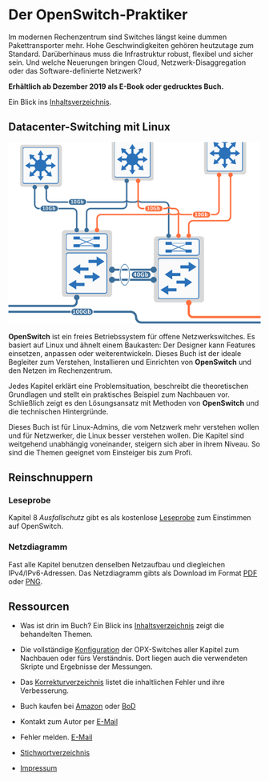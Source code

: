# Der OpenSwitch-Praktiker

Im modernen Rechenzentrum sind Switches längst keine dummen Pakettransporter mehr. Hohe Geschwindigkeiten gehören heutzutage zum Standard.
Darüberhinaus muss die Infrastruktur robust, flexibel und sicher sein. Und welche Neuerungen bringen Cloud, Netzwerk-Disaggregation oder das Software-definierte Netzwerk?

__Erh&auml;ltlich ab Dezember 2019 als E-Book oder gedrucktes Buch.__

Ein Blick ins [Inhaltsverzeichnis](Inhaltsverzeichnis.md).


## Datacenter-Switching mit Linux

![Cover image](images/cover.png)

__OpenSwitch__ ist ein freies Betriebssystem für offene Netzwerkswitches. Es basiert auf Linux und &auml;hnelt einem Baukasten: Der Designer kann Features einsetzen, anpassen oder weiterentwickeln. Dieses Buch ist der ideale Begleiter zum Verstehen, Installieren und Einrichten von __OpenSwitch__ und den Netzen im Rechenzentrum.

Jedes Kapitel erkl&auml;rt eine Problemsituation, beschreibt die theoretischen Grundlagen und stellt ein praktisches Beispiel zum Nachbauen vor. Schlie&szlig;lich zeigt es den L&ouml;sungsansatz mit Methoden von __OpenSwitch__ und die technischen Hintergr&uuml;nde.

Dieses Buch ist für Linux-Admins, die vom Netzwerk mehr verstehen wollen und f&uuml;r Netzwerker, die Linux besser verstehen wollen. Die Kapitel sind weitgehend unabh&auml;ngig voneinander, steigern sich aber in ihrem Niveau. So sind die Themen geeignet vom Einsteiger bis zum Profi.


## Reinschnuppern

### Leseprobe
Kapitel 8 _Ausfallschutz_ gibt es als kostenlose [Leseprobe](Leseprobe_8_linkagg.pdf) zum Einstimmen auf OpenSwitch.

### Netzdiagramm
Fast alle Kapitel benutzen denselben Netzaufbau und diegleichen IPv4/IPv6-Adressen. Das Netzdiagramm gibts als Download im Format [PDF](Netzdiagramm.pdf) oder [PNG](Netzdiagramm.png).


## Ressourcen

* Was ist drin im Buch? Ein Blick ins [Inhaltsverzeichnis](Inhaltsverzeichnis.md) zeigt die behandelten Themen.

* Die vollst&auml;ndige [Konfiguration](Kapitel/) der OPX-Switches aller Kapitel zum Nachbauen oder f&uuml;rs Verst&auml;ndnis. Dort liegen auch die verwendeten Skripte und Ergebnisse der Messungen.

* Das [Korrekturverzeichnis](errata.pdf) listet die inhaltlichen Fehler und ihre Verbesserung.

* Buch kaufen bei [Amazon](https://www.amazon.de/OpenSwitch-Praktiker-Datacenter-Switching-mit-Linux/dp/3750421285) oder [BoD](https://www.bod.de/)

* Kontakt zum Autor per [E-Mail](mailto:der.openswitch.praktiker@gmail.com)

* Fehler melden. [E-Mail](mailto:der.openswitch.praktiker@gmail.com?subject=Fehler)

* [Stichwortverzeichnis](Stichwortverzeichnis.pdf)

* [Impressum](Impressum.md)

